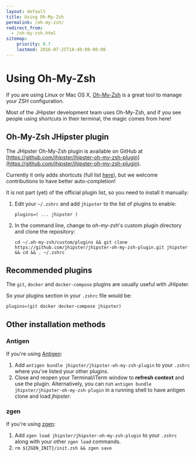 ```yaml
---
layout: default
title: Using Oh-My-Zsh
permalink: /oh-my-zsh/
redirect_from:
  - /oh-my-zsh.html
sitemap:
    priority: 0.7
    lastmod: 2016-07-25T18:40:00-00:00
---
```


# <i class="fa fa-terminal"></i> Using Oh-My-Zsh

If you are using Linux or Mac OS X, [Oh-My-Zsh](http://ohmyz.sh/) is a great tool to manage your ZSH configuration.

Most of the JHipster development team uses Oh-My-Zsh, and if you see people using shortcuts in their terminal, the magic comes from here!

## Oh-My-Zsh JHipster plugin

The JHipster Oh-My-Zsh plugin is available on GitHub at [https://github.com/jhipster/jhipster-oh-my-zsh-plugin](https://github.com/jhipster/jhipster-oh-my-zsh-plugin).

Currently it only adds shortcuts (full list [here](https://github.com/jhipster/jhipster-oh-my-zsh-plugin/blob/master/jhipster.plugin.zsh)), but we welcome contributions to have better auto-completion!

It is not part (yet) of the official plugin list, so you need to install it manually:

1. Edit your `~/.zshrc` and add `jhipster` to the list of plugins to enable:

    `plugins=( ... jhipster )`

2. In the command line, change to _oh-my-zsh_'s custom plugin directory and clone the repository:

    `cd ~/.oh-my-zsh/custom/plugins && git clone https://github.com/jhipster/jhipster-oh-my-zsh-plugin.git jhipster && cd && . ~/.zshrc`

## Recommended plugins

The `git`, `docker` and `docker-compose` plugins are usually useful with JHipster.

So your plugins section in your `.zshrc` file would be:

    plugins=(git docker docker-compose jhipster)

## Other installation methods

### Antigen

If you're using [Antigen](https://github.com/zsh-users/antigen):

1. Add `antigen bundle jhipster/jhipster-oh-my-zsh-plugin` to your `.zshrc` where you've listed your other plugins.
2. Close and reopen your Terminal/iTerm window to **refresh context** and use the plugin. Alternatively, you can run `antigen bundle jhipster/jhipster-oh-my-zsh-plugin` in a running shell to have antigen clone and load *jhipster*.

### zgen

If you're using [zgen](https://github.com/tarjoilija/zgen):

1. Add `zgen load jhipster/jhipster-oh-my-zsh-plugin` to your `.zshrc` along with your other `zgen load` commands.
2. `rm ${ZGEN_INIT}/init.zsh && zgen save`
